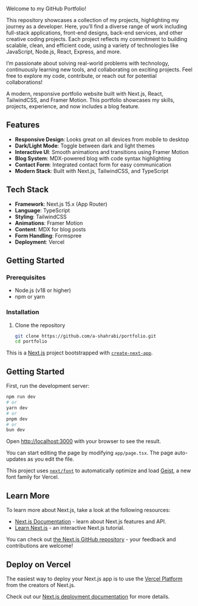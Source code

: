 Welcome to my GitHub Portfolio!

This repository showcases a collection of my projects, highlighting my journey as a developer. Here, you’ll find a diverse range of work including full-stack applications, front-end designs, back-end services, and other creative coding projects. Each project reflects my commitment to building scalable, clean, and efficient code, using a variety of technologies like JavaScript, Node.js, React, Express, and more.

I’m passionate about solving real-world problems with technology, continuously learning new tools, and collaborating on exciting projects. Feel free to explore my code, contribute, or reach out for potential collaborations!



A modern, responsive portfolio website built with Next.js, React, TailwindCSS, and Framer Motion. This portfolio showcases my skills, projects, experience, and now includes a blog feature.


## Features

- **Responsive Design**: Looks great on all devices from mobile to desktop
- **Dark/Light Mode**: Toggle between dark and light themes
- **Interactive UI**: Smooth animations and transitions using Framer Motion
- **Blog System**: MDX-powered blog with code syntax highlighting
- **Contact Form**: Integrated contact form for easy communication
- **Modern Stack**: Built with Next.js, TailwindCSS, and TypeScript

## Tech Stack

- **Framework**: Next.js 15.x (App Router)
- **Language**: TypeScript
- **Styling**: TailwindCSS
- **Animations**: Framer Motion
- **Content**: MDX for blog posts
- **Form Handling**: Formspree
- **Deployment**: Vercel

## Getting Started

### Prerequisites

- Node.js (v18 or higher)
- npm or yarn

### Installation

1. Clone the repository
   ```bash
   git clone https://github.com/a-shahrabi/portfolio.git
   cd portfolio
This is a [Next.js](https://nextjs.org) project bootstrapped with [`create-next-app`](https://nextjs.org/docs/app/api-reference/cli/create-next-app).

## Getting Started

First, run the development server:

```bash
npm run dev
# or
yarn dev
# or
pnpm dev
# or
bun dev
```

Open [http://localhost:3000](http://localhost:3000) with your browser to see the result.

You can start editing the page by modifying `app/page.tsx`. The page auto-updates as you edit the file.

This project uses [`next/font`](https://nextjs.org/docs/app/building-your-application/optimizing/fonts) to automatically optimize and load [Geist](https://vercel.com/font), a new font family for Vercel.

## Learn More

To learn more about Next.js, take a look at the following resources:

- [Next.js Documentation](https://nextjs.org/docs) - learn about Next.js features and API.
- [Learn Next.js](https://nextjs.org/learn) - an interactive Next.js tutorial.

You can check out [the Next.js GitHub repository](https://github.com/vercel/next.js) - your feedback and contributions are welcome!

## Deploy on Vercel

The easiest way to deploy your Next.js app is to use the [Vercel Platform](https://vercel.com/new?utm_medium=default-template&filter=next.js&utm_source=create-next-app&utm_campaign=create-next-app-readme) from the creators of Next.js.

Check out our [Next.js deployment documentation](https://nextjs.org/docs/app/building-your-application/deploying) for more details.
